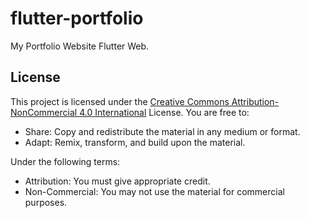 # flutter-portfolio
My Portfolio Website Flutter Web.

## License

This project is licensed under the [Creative Commons Attribution-NonCommercial 4.0 International](https://creativecommons.org/licenses/by-nc/4.0/) License. You are free to:
- Share: Copy and redistribute the material in any medium or format.
- Adapt: Remix, transform, and build upon the material.

Under the following terms:
- Attribution: You must give appropriate credit.
- Non-Commercial: You may not use the material for commercial purposes.
